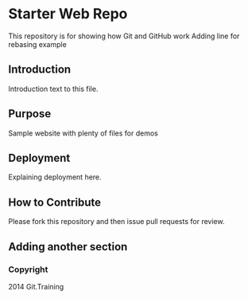 # Starter Web Repo

This repository is for showing how Git and GitHub work
Adding line for rebasing example

## Introduction

Introduction text to this file. 

## Purpose

Sample website with plenty of files for demos

## Deployment

Explaining deployment here. 

## How to Contribute

Please fork this repository and then issue pull requests for review.

## Adding another section 

### Copyright

2014 Git.Training